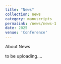 ```yaml
---
title: "News"
collection: news
category: manuscripts
permalink: /news/news-1
date: 2025
venue: 'Conference'
---
```


About News 

to be uploading....
